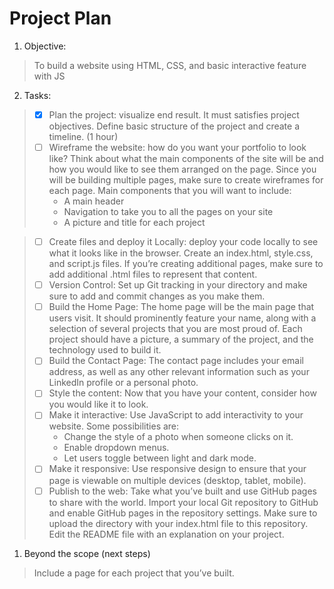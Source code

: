 # Project Plan

1. Objective: 

> To build a website using HTML, CSS, and basic interactive feature with JS

2. Tasks: 

> * [x] Plan the project: visualize end result. It must satisfies project objectives. Define basic structure of the project and create a timeline. (1 hour) 
> * [ ] Wireframe the website: how do you want your portfolio to look like?
> Think about what the main components of the site will be and how you would like to see them arranged on the page. Since you will be building multiple pages, make sure to create wireframes for each page. Main components that you will want to include:
>   * A main header
>   * Navigation to take you to all the pages on your site
>   * A picture and title for each project

> * [ ] Create files and deploy it Locally: deploy your code locally to see what it looks like in the browser. Create an index.html, style.css, and script.js files. If you’re creating additional pages, make sure to add additional .html files to represent that content.
> * [ ] Version Control: Set up Git tracking in your directory and make sure to add and commit changes as you make them.
> * [ ] Build the Home Page: The home page will be the main page that users visit. It should prominently feature your name, along with a selection of several projects that you are most proud of. Each project should have a picture, a summary of the project, and the technology used to build it.
> * [ ] Build the Contact Page: The contact page includes your email address, as well as any other relevant information such as your LinkedIn profile or a personal photo.
> * [ ] Style the content: Now that you have your content, consider how you would like it to look. 
> * [ ] Make it interactive: Use JavaScript to add interactivity to your website. Some possibilities are:
>   * Change the style of a photo when someone clicks on it.
>   * Enable dropdown menus.
>   * Let users toggle between light and dark mode.
> * [ ] Make it responsive: Use responsive design to ensure that your page is viewable on multiple devices (desktop, tablet, mobile).
> * [ ] Publish to the web: Take what you’ve built and use GitHub pages to share with the world. Import your local Git repository to GitHub and enable GitHub pages in the repository settings. Make sure to upload the directory with your index.html file to this repository. Edit the README file with an explanation on your project.



1. Beyond the scope (next steps)

> Include a page for each project that you’ve built.